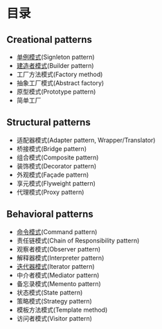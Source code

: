 # 目录

## Creational patterns

- [单例模式](单例模式.md)(Signleton pattern)
- [建造者模式](建造者模式.md)(Builder pattern)
- 工厂方法模式(Factory method)
- 抽象工厂模式(Abstract factory)
- 原型模式(Prototype pattern)
- 简单工厂

## Structural patterns

- 适配器模式(Adapter pattern, Wrapper/Translator)
- 桥接模式(Bridge pattern)
- 组合模式(Composite pattern)
- 装饰模式(Decorator pattern)
- 外观模式(Façade pattern)
- 享元模式(Flyweight pattern)
- 代理模式(Proxy pattern)

## Behavioral patterns

- [命令模式](命令模式.md)(Command pattern)
- 责任链模式(Chain of Responsibility pattern)
- 观察者模式(Observer pattern)
- 解释器模式(Interpreter pattern)
- [迭代器模式](迭代器模式)(Iterator pattern)
- 中介者模式(Mediator pattern)
- 备忘录模式(Memento pattern)
- 状态模式(State pattern)
- 策略模式(Strategy pattern)
- 模板方法模式(Template method)
- 访问者模式(Visitor pattern)
